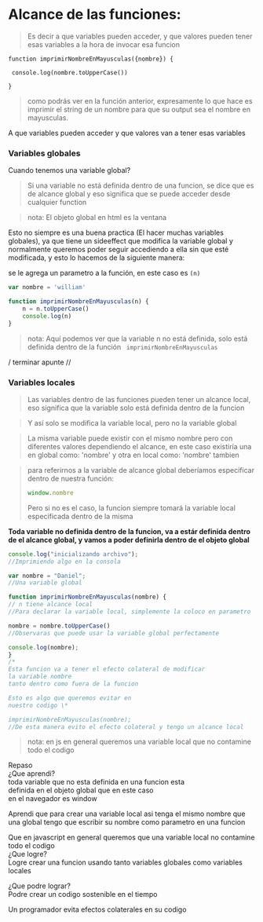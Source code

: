 # Alcance de las funciones:
> Es decir a que variables pueden acceder, y que valores pueden tener esas variables a la hora de invocar esa funcion

  
```
function imprimirNombreEnMayusculas({nombre}) { 

 console.log(nombre.toUpperCase())

}
```
> como podrás ver en la función anterior, expresamente lo que hace es imprimir el string de un nombre para que su output sea el nombre en mayusculas.

A que variables pueden acceder y que valores van a tener esas variables

### Variables globales

Cuando tenemos una variable global?

> Si una variable no está definida dentro de una funcion, se dice que es de alcance global y eso significa que se puede acceder desde cualquier function

> nota: El objeto global en html es la ventana 

Esto no siempre es una buena practica (El hacer muchas variables globales), ya que tiene un sideeffect que modifica la variable global y normalmente queremos poder seguir accediendo a ella sin que esté modificada, y esto lo hacemos de la siguiente manera:

se le agrega un parametro a la función, en este caso es ```(n)``` 

```js
var nombre = 'william'

function imprimirNombreEnMayusculas(n) {
	n = n.toUpperCase()
	console.log(n)
}
```
>nota: Aquí podemos ver que la variable n no está definida, solo está definida dentro de la función ``` imprimirNombreEnMayusculas``` 

/ terminar apunte //


### Variables locales
>Las variables dentro de las funciones pueden tener un alcance local, eso significa que la variable solo está definida dentro de la funcion

>Y así solo se modifica la variable local, pero no la variable global

> La misma variable puede existir con el mismo nombre pero con diferentes valores dependiendo el alcance, en este caso existiría una en global como: 'nombre' y otra en local como: 'nombre' tambien 

>para referirnos a la variable de alcance global deberíamos especificar dentro de nuestra función:
>```js 
>window.nombre  
>```
>Pero si no es el caso, la funcion siempre tomará la variable local especificada dentro de la misma 

**Toda variable no definida dentro de la funcion, va a estár definida dentro de el alcance global, y vamos a poder definirla dentro de el objeto global**

```js 
console.log("inicializando archivo");
//Imprimiendo algo en la consola

var nombre = "Daniel";
//Una variable global

function imprimirNombreEnMayusculas(nombre) {
// n tiene alcance local
//Para declarar la variable local, simplemente la coloco en parametro 

nombre = nombre.toUpperCase()
//Observaras que puede usar la variable global perfectamente 

console.log(nombre); 
} 
/*
Esta funcion va a tener el efecto colateral de modificar 
la variable nombre
tanto dentro como fuera de la funcion

Esto es algo que queremos evitar en
nuestro codigo \*

imprimirNombreEnMayusculas(nombre);
//De esta manera evito el efecto colateral y tengo un alcance local
```

>nota: en js en general queremos una variable local que no contamine todo el codigo 

Repaso  
¿Que aprendi?  
toda variable que no esta definida en una funcion esta  
definida en el objeto global que en este caso  
en el navegador es window

Aprendi que para crear una variable local asi tenga el mismo nombre que una global tengo que escribir su nombre como parametro en una funcion

Que en javascript en general queremos que una variable local no contamine todo el codigo  
¿Que logre?  
Logre crear una funcion usando tanto variables globales como variables locales

¿Que podre lograr?  
Podre crear un codigo sostenible en el tiempo

Un programador evita efectos colaterales en su codigo

